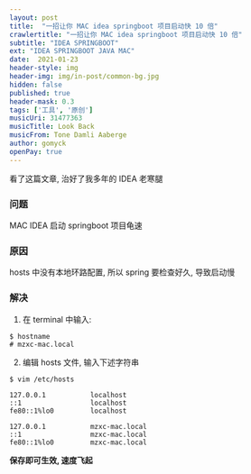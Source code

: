 ```yaml
---
layout: post
title:  "一招让你 MAC idea springboot 项目启动快 10 倍"
crawlertitle: "一招让你 MAC idea springboot 项目启动快 10 倍"
subtitle: "IDEA SPRINGBOOT"
ext: "IDEA SPRINGBOOT JAVA MAC"
date:  2021-01-23
header-style: img
header-img: img/in-post/common-bg.jpg
hidden: false
published: true
header-mask: 0.3
tags: ['工具', '原创']
musicUri: 31477363
musicTitle: Look Back
musicFrom: Tone Damli Aaberge
author: gomyck
openPay: true
---
```


看了这篇文章, 治好了我多年的 IDEA 老寒腿

### 问题

MAC IDEA 启动 springboot 项目龟速

### 原因

hosts 中没有本地环路配置, 所以 spring 要检查好久, 导致启动慢

### 解决

1. 在 terminal 中输入:

```shell
$ hostname
# mzxc-mac.local
```

2. 编辑 hosts 文件, 输入下述字符串

```shell
$ vim /etc/hosts

127.0.0.1           localhost
::1                 localhost
fe80::1%lo0			localhost

127.0.0.1           mzxc-mac.local
::1                 mzxc-mac.local
fe80::1%lo0			mzxc-mac.local

```

**保存即可生效, 速度飞起**
